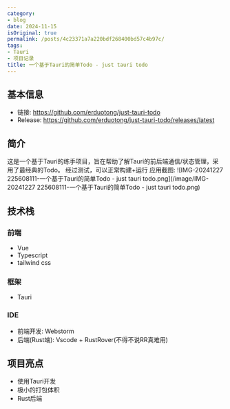 ```yaml
---
category:
- blog
date: 2024-11-15
isOriginal: true
permalink: /posts/4c23371a7a220bdf268400bd57c4b97c/
tags:
- Tauri
- 项目记录
title: 一个基于Tauri的简单Todo - just tauri todo
---
```

## 基本信息
- 链接: https://github.com/erduotong/just-tauri-todo
- Release: https://github.com/erduotong/just-tauri-todo/releases/latest
## 简介
这是一个基于Tauri的练手项目，旨在帮助了解Tauri的前后端通信/状态管理，采用了最经典的Todo。
经过测试，可以正常构建+运行
应用截图:
![IMG-20241227 225608111-一个基于Tauri的简单Todo - just tauri todo.png](/image/IMG-20241227 225608111-一个基于Tauri的简单Todo - just tauri todo.png)
## 技术栈
### 前端
- Vue
- Typescript
- tailwind css
### 框架
- Tauri 
### IDE
- 前端开发: Webstorm
- 后端(Rust端): Vscode + RustRover(不得不说RR真难用)
## 项目亮点
- 使用Tauri开发
- 极小的打包体积
- Rust后端